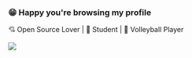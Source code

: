 ###  😁 Happy you're browsing my profile
💘 Open Source Lover | 🎒 Student | 🏐 Volleyball Player <br> <br>
<img align="center" src="https://github-readme-7ma7X.vercel.app/api?username=irevenko&show_icons=true&theme=gruvbox" /> 

